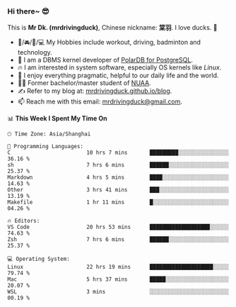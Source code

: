 ### Hi there~ 😎

This is **Mr Dk. (mrdrivingduck)**, Chinese nickname: **棠羽**. I love ducks. 🦆

- 💪/🚘/🏸/💻 My Hobbies include workout, driving, badminton and technology.
- 🍊 I am a DBMS kernel developer of [PolarDB for PostgreSQL](https://github.com/ApsaraDB/PolarDB-for-PostgreSQL).
- 🔥 I am interested in system software, especially OS kernels like *Linux*.
- 🔧 I enjoy everything pragmatic, helpful to our daily life and the world.
- 👨‍🎓 Former bachelor/master student of [NUAA](https://en.wikipedia.org/wiki/Nanjing_University_of_Aeronautics_and_Astronautics).
- ✍ Refer to my blog at: [mrdrivingduck.github.io/blog](https://mrdrivingduck.github.io/blog/).
- 📫 Reach me with this email: [mrdrivingduck@gmail.com](mailto:mrdrivingduck@gmail.com).

<!--START_SECTION:waka-->
📊 **This Week I Spent My Time On** 

```text
🕑︎ Time Zone: Asia/Shanghai

💬 Programming Languages: 
C                        10 hrs 7 mins       █████████░░░░░░░░░░░░░░░░   36.16 % 
sh                       7 hrs 6 mins        ██████░░░░░░░░░░░░░░░░░░░   25.37 % 
Markdown                 4 hrs 5 mins        ████░░░░░░░░░░░░░░░░░░░░░   14.63 % 
Other                    3 hrs 41 mins       ███░░░░░░░░░░░░░░░░░░░░░░   13.19 % 
Makefile                 1 hr 11 mins        █░░░░░░░░░░░░░░░░░░░░░░░░   04.26 % 

🔥 Editors: 
VS Code                  20 hrs 53 mins      ███████████████████░░░░░░   74.63 % 
Zsh                      7 hrs 6 mins        ██████░░░░░░░░░░░░░░░░░░░   25.37 % 

💻 Operating System: 
Linux                    22 hrs 19 mins      ████████████████████░░░░░   79.74 % 
Mac                      5 hrs 37 mins       █████░░░░░░░░░░░░░░░░░░░░   20.07 % 
WSL                      3 mins              ░░░░░░░░░░░░░░░░░░░░░░░░░   00.19 % 
```


<!--END_SECTION:waka-->

<!-- ![Mr Dk.'s GitHub Stats](https://github-readme-stats.vercel.app/api?username=mrdrivingduck&count_private&show_icons=true&theme=buefy) -->

<!-- ![Most Used Languages](https://github-readme-stats.vercel.app/api/top-langs/?username=mrdrivingduck&exclude_repo=mips32-CPU,snort-tcp-socket&theme=buefy&layout=compact&langs_count=10) -->


<!--
**mrdrivingduck/mrdrivingduck** is a ✨ _special_ ✨ repository because its `README.md` (this file) appears on your GitHub profile.

Here are some ideas to get you started:

- 🔭 I’m currently working on ...
- 🌱 I’m currently learning ...
- 👯 I’m looking to collaborate on ...
- 🤔 I’m looking for help with ...
- 💬 Ask me about ...
- 📫 How to reach me: ...
- 😄 Pronouns: ...
- ⚡ Fun fact: ...
-->
